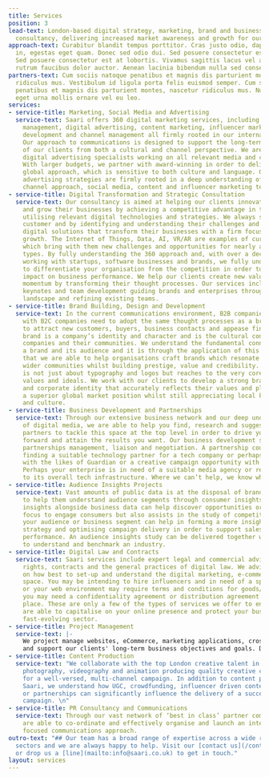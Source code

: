 ```yaml
---
title: Services
position: 3
lead-text: London-based digital strategy, marketing, brand and business development
  consultancy, delivering increased market awareness and growth for our clients.
approach-text: Curabitur blandit tempus porttitor. Cras justo odio, dapibus ac facilisis
  in, egestas eget quam. Donec sed odio dui. Sed posuere consectetur est at lobortis.
  Sed posuere consectetur est at lobortis. Vivamus sagittis lacus vel augue laoreet
  rutrum faucibus dolor auctor. Aenean lacinia bibendum nulla sed consectetur.
partners-text: Cum sociis natoque penatibus et magnis dis parturient montes, nascetur
  ridiculus mus. Vestibulum id ligula porta felis euismod semper. Cum sociis natoque
  penatibus et magnis dis parturient montes, nascetur ridiculus mus. Nullam quis risus
  eget urna mollis ornare vel eu leo.
services:
- service-title: Marketing, Social Media and Advertising
  service-text: Saari offers 360 digital marketing services, including social media
    management, digital advertising, content marketing, influencer marketing, audience
    development and channel management all firmly rooted in our international DNA.
    Our approach to communications is designed to support the long-term business goals
    of our clients from both a cultural and channel perspective. We are multi-channel
    digital advertising specialists working on all relevant media and content types.
    With larger budgets, we partner with award-winning in order to deliver a cost-efficient
    global approach, which is sensitive to both culture and language. Our digital
    advertising strategies are firmly rooted in a deep understanding of SEO, chosen
    channel approach, social media, content and influencer marketing techniques.
- service-title: Digital Transformation and Strategic Consultation
  service-text: Our consultancy is aimed at helping our clients innovate, develop
    and grow their businesses by achieving a competitive advantage in the global marketplace
    utilising relevant digital technologies and strategies. We always start with the
    customer and by identifying and understanding their challenges and needs, we create
    digital solutions that transform their businesses with a firm focus on driving
    growth. The Internet of Things, Data, AI, VR/AR are examples of current technologies
    which bring with them new challenges and opportunities for nearly all business
    types. By fully understanding the 360 approach and, with over a decade of experience
    working with startups, software businesses and brands, we fully understand how
    to differentiate your organisation from the competition in order to make the maximum
    impact on business performance. We help our clients create new value and maintain
    momentum by transforming their thought processes. Our services include workshops,
    keynotes and team development guiding brands and enterprises through the digital
    landscape and refining existing teams.
- service-title: Brand Building, Design and Development
  service-text: In the current communications environment, B2B companies together
    with B2C companies need to adopt the same thought processes as a brand in order
    to attract new customers, buyers, business contacts and appease financiers. A
    brand is a company’s identity and character and is the cultural connection between
    companies and their communities. We understand the fundamental connection between
    a brand and its audience and it is through the application of this understanding,
    that we are able to help organisations craft brands which resonate with their
    wider communities whilst building prestige, value and credibility. Brand building
    is not just about typography and logos but reaches to the very core of a company’s
    values and ideals. We work with our clients to develop a strong brand presence
    and corporate identity that accurately reflects their values and places them in
    a superior global market position whilst still appreciating local key markets
    and culture.
- service-title: Business Development and Partnerships
  service-text: Through our extensive business network and our deep understanding
    of digital media, we are able to help you find, research and suggest potential
    partners to tackle this space at the top level in order to drive your business
    forward and attain the results you want. Our business development services include
    partnerships management, liaison and negotiation. A partnership could relate to
    finding a suitable technology partner for a tech company or perhaps a media opportunity
    with the likes of Guardian or a creative campaign opportunity with tech a la Spotify.
    Perhaps your enterprise is in need of a suitable media agency or requires an update
    to its overall tech infrastructure. Where we can’t help, we know who can.
- service-title: Audience Insights Projects
  service-text: Vast amounts of public data is at the disposal of brands and enterprises
    to help them understand audience segments through consumer insights. Social media
    insights alongside business data can help discover opportunities or redefine and
    focus to engage consumers but also assists in the study of competitors. Studying
    your audience or business segment can help in forming a more insightful digital
    strategy and optimising campaign delivery in order to support sales and brand
    performance. An audience insights study can be delivered together with wider research
    to understand and benchmark an industry.
- service-title: Digital Law and Contracts
  service-text: Saari services include expert legal and commercial advice on digital
    rights, contracts and the general practices of digital law. We advise our clients
    on how best to set-up and understand the digital marketing, e-commerce and product
    space. You may be intending to hire influencers and in need of a specific contract
    or your web environment may require terms and conditions for goods/services or
    you may need a confidentiality agreement or distribution agreement to be put in
    place. These are only a few of the types of services we offer to ensure that you
    are able to capitalise on your online presence and protect your business in this
    fast-evolving sector.
- service-title: Project Management
  service-text: |-
    We project manage websites, eCommerce, marketing applications, cross-platform apps (iOS / Android) to support your brand and commerce with the appropriate, scalable technology. By applying tailored solutions, we ensure that a successful framework is put into place to help deliver
    and support our clients' long-term business objectives and goals. Development techniques, such as the selection of appropriate platform and content management systems, customer tracking, remarketing databases, localisation and automation are relevant considerations to support efficient long-term strategies.
- service-title: Content Production
  service-text: "We collaborate with the top London creative talent in the space of
    photography, videography and animation producing quality creative content required
    for a well-versed, multi-channel campaign. In addition to content production at
    Saari, we understand how UGC, crowdfunding, influencer driven content initiatives
    or partnerships can significantly influence the delivery of a successful content
    campaign. \n"
- service-title: PR Consultancy and Communications
  service-text: Through our vast network of ‘best in class’ partner companies, we
    are able to co-ordinate and effectively organise and launch an internationally
    focused communications approach.
outro-text: "## Our team has a broad range of expertise across a wide range of industry
  sectors and we are always happy to help. Visit our [contact us](/contact/) page
  or drop us a [line](mailto:info@saari.co.uk) to get in touch."
layout: services
---
```



